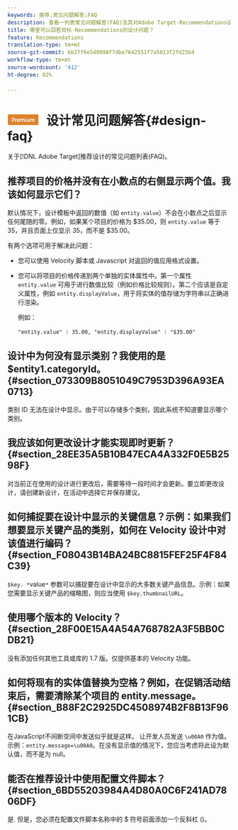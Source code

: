 ```yaml
---
keywords: 推荐;常见问题解答;FAQ
description: 查看一列表常见问题解答(FAQ)及其对Adobe Target·Recommendations设计的解答。
title: 哪里可以回答目标·Recommendations的设计问题？
feature: Recommendations
translation-type: tm+mt
source-git-commit: bb27f6e540998f7dbe7642551f7a5013f2fd25b4
workflow-type: tm+mt
source-wordcount: '412'
ht-degree: 82%

---
```



# ![PREMIUM](/help/assets/premium.png) 设计常见问题解答{#design-faq}

关于[!DNL Adobe Target]推荐设计的常见问题列表(FAQ)。

## 推荐项目的价格并没有在小数点的右侧显示两个值。我该如何显示它们？

默认情况下，设计模板中返回的数值（如 `entity.value`）不会在小数点之后显示任何尾随的零。例如，如果某个项目的价格为 $35.00，则 `entity.value` 等于 35，并且页面上仅显示 35，而不是 $35.00。

有两个选项可用于解决此问题：

* 您可以使用 Velocity 脚本或 Javascript 对返回的值应用格式设置。

* 您可以将项目的价格传递到两个单独的实体属性中。第一个属性 `entity.value` 可用于进行数值比较（例如价格比较规则）。第二个应该是自定义属性，例如 `entity.displayValue`，用于将实体的值存储为字符串以正确进行渲染。

   例如：

   `"entity.value" : 35.00, "entity.displayValue" : "$35.00"`

## 设计中为何没有显示类别？我使用的是 $entity1.categoryId。{#section_073309B8051049C7953D396A93EA0713}

类别 ID 无法在设计中显示。由于可以存储多个类别，因此系统不知道要显示哪个类别。

## 我应该如何更改设计才能实现即时更新？ {#section_28EE35A5B10B47ECA4A332F0E5B2598F}

对当前正在使用的设计进行更改后，需要等待一段时间才会更新。要立即更改设计，请创建新设计，在活动中选择它并保存建议。

## 如何捕捉要在设计中显示的关键信息？示例：如果我们想要显示关键产品的类别，如何在 Velocity 设计中对该值进行编码？  {#section_F08043B14BA24BC8815FEF25F4F84C39}

`$key. *`value`*` 参数可以捕捉要在设计中显示的大多数关键产品信息。示例：如果您需要显示关键产品的缩略图，则应当使用 `$key.thumbnailURL`。

## 使用哪个版本的 Velocity？{#section_28F00E15A4A54A768782A3F5BB0CDB21}

没有添加任何其他工具或库的 1.7 版。仅提供基本的 Velocity 功能。

## 如何将现有的实体值替换为空格？例如，在促销活动结束后，需要清除某个项目的 entity.message。{#section_B88F2C2925DC4508974B2F8B13F961CB}

在JavaScript不间断空间中发送似乎就是这样。 让开发人员发送 `\u00A0` 作为值。示例：`entity.message=\u00A0`。在没有显示值的情况下，您应当考虑将此设为默认值，而不是为 null。

## 能否在推荐设计中使用配置文件脚本？{#section_6BD55203984A4D80A0C6F241AD7806DF}

是. 但是，您必须在配置文件脚本名称中的 $ 符号前面添加一个反斜杠 (\)。
